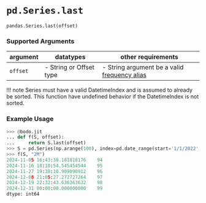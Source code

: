 # `pd.Series.last`

`pandas.Series.last(offset)`

### Supported Arguments

| argument          | datatypes                 | other requirements                                                                                                                    |
|-------------------|---------------------------|---------------------------------------------------------------------------------------------------------------------------------------|
| `offset`          | -   String or Offset type | -   String argument be a valid [frequency alias](https://pandas.pydata.org/docs/user_guide/timeseries.html#timeseries-offset-aliases) |


!!! note
    Series must have a valid DatetimeIndex and is assumed to already be
    sorted. This function have undefined behavior if the DatetimeIndex
    is not sorted.


### Example Usage

``` py
>>> @bodo.jit
... def f(S, offset):
...     return S.last(offset)
>>> S = pd.Series(np.arange(100), index=pd.date_range(start='1/1/2022', end='12/31/2024', periods=100))
>>> f(S, "2M")
2024-11-05 16:43:38.181818176    94
2024-11-16 18:10:54.545454544    95
2024-11-27 19:38:10.909090912    96
2024-12-08 21:05:27.272727264    97
2024-12-19 22:32:43.636363632    98
2024-12-31 00:00:00.000000000    99
dtype: int64
```

